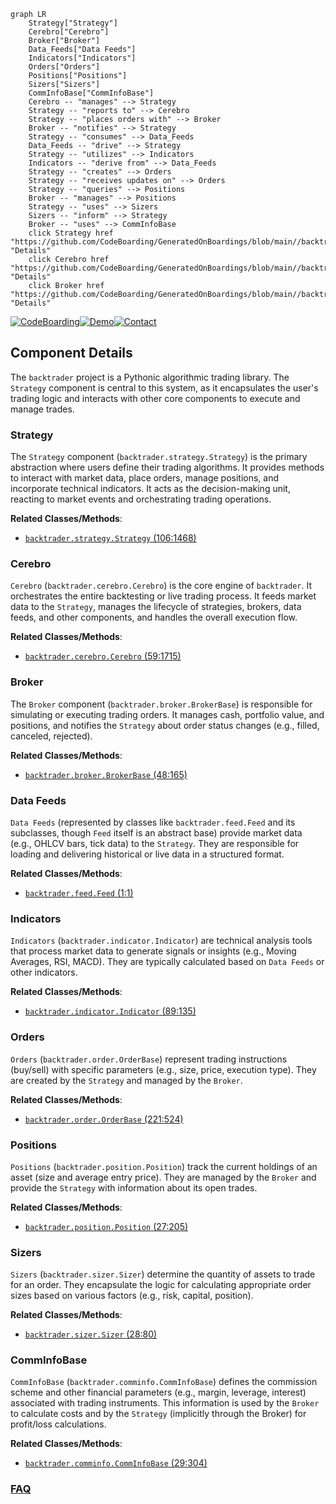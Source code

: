 ```mermaid
graph LR
    Strategy["Strategy"]
    Cerebro["Cerebro"]
    Broker["Broker"]
    Data_Feeds["Data Feeds"]
    Indicators["Indicators"]
    Orders["Orders"]
    Positions["Positions"]
    Sizers["Sizers"]
    CommInfoBase["CommInfoBase"]
    Cerebro -- "manages" --> Strategy
    Strategy -- "reports to" --> Cerebro
    Strategy -- "places orders with" --> Broker
    Broker -- "notifies" --> Strategy
    Strategy -- "consumes" --> Data_Feeds
    Data_Feeds -- "drive" --> Strategy
    Strategy -- "utilizes" --> Indicators
    Indicators -- "derive from" --> Data_Feeds
    Strategy -- "creates" --> Orders
    Strategy -- "receives updates on" --> Orders
    Strategy -- "queries" --> Positions
    Broker -- "manages" --> Positions
    Strategy -- "uses" --> Sizers
    Sizers -- "inform" --> Strategy
    Broker -- "uses" --> CommInfoBase
    click Strategy href "https://github.com/CodeBoarding/GeneratedOnBoardings/blob/main//backtrader/Strategy.md" "Details"
    click Cerebro href "https://github.com/CodeBoarding/GeneratedOnBoardings/blob/main//backtrader/Cerebro.md" "Details"
    click Broker href "https://github.com/CodeBoarding/GeneratedOnBoardings/blob/main//backtrader/Broker.md" "Details"
```
[![CodeBoarding](https://img.shields.io/badge/Generated%20by-CodeBoarding-9cf?style=flat-square)](https://github.com/CodeBoarding/GeneratedOnBoardings)[![Demo](https://img.shields.io/badge/Try%20our-Demo-blue?style=flat-square)](https://www.codeboarding.org/demo)[![Contact](https://img.shields.io/badge/Contact%20us%20-%20contact@codeboarding.org-lightgrey?style=flat-square)](mailto:contact@codeboarding.org)

## Component Details

The `backtrader` project is a Pythonic algorithmic trading library. The `Strategy` component is central to this system, as it encapsulates the user's trading logic and interacts with other core components to execute and manage trades.

### Strategy
The `Strategy` component (`backtrader.strategy.Strategy`) is the primary abstraction where users define their trading algorithms. It provides methods to interact with market data, place orders, manage positions, and incorporate technical indicators. It acts as the decision-making unit, reacting to market events and orchestrating trading operations.


**Related Classes/Methods**:

- <a href="https://github.com/mementum/backtrader/blob/master/backtrader/strategy.py#L106-L1468" target="_blank" rel="noopener noreferrer">`backtrader.strategy.Strategy` (106:1468)</a>


### Cerebro
`Cerebro` (`backtrader.cerebro.Cerebro`) is the core engine of `backtrader`. It orchestrates the entire backtesting or live trading process. It feeds market data to the `Strategy`, manages the lifecycle of strategies, brokers, data feeds, and other components, and handles the overall execution flow.


**Related Classes/Methods**:

- <a href="https://github.com/mementum/backtrader/blob/master/backtrader/cerebro.py#L59-L1715" target="_blank" rel="noopener noreferrer">`backtrader.cerebro.Cerebro` (59:1715)</a>


### Broker
The `Broker` component (`backtrader.broker.BrokerBase`) is responsible for simulating or executing trading orders. It manages cash, portfolio value, and positions, and notifies the `Strategy` about order status changes (e.g., filled, canceled, rejected).


**Related Classes/Methods**:

- <a href="https://github.com/mementum/backtrader/blob/master/backtrader/broker.py#L48-L165" target="_blank" rel="noopener noreferrer">`backtrader.broker.BrokerBase` (48:165)</a>


### Data Feeds
`Data Feeds` (represented by classes like `backtrader.feed.Feed` and its subclasses, though `Feed` itself is an abstract base) provide market data (e.g., OHLCV bars, tick data) to the `Strategy`. They are responsible for loading and delivering historical or live data in a structured format.


**Related Classes/Methods**:

- <a href="https://github.com/mementum/backtrader/blob/master/backtrader/feed.py#L1-L1" target="_blank" rel="noopener noreferrer">`backtrader.feed.Feed` (1:1)</a>


### Indicators
`Indicators` (`backtrader.indicator.Indicator`) are technical analysis tools that process market data to generate signals or insights (e.g., Moving Averages, RSI, MACD). They are typically calculated based on `Data Feeds` or other indicators.


**Related Classes/Methods**:

- <a href="https://github.com/mementum/backtrader/blob/master/backtrader/indicator.py#L89-L135" target="_blank" rel="noopener noreferrer">`backtrader.indicator.Indicator` (89:135)</a>


### Orders
`Orders` (`backtrader.order.OrderBase`) represent trading instructions (buy/sell) with specific parameters (e.g., size, price, execution type). They are created by the `Strategy` and managed by the `Broker`.


**Related Classes/Methods**:

- <a href="https://github.com/mementum/backtrader/blob/master/backtrader/order.py#L221-L524" target="_blank" rel="noopener noreferrer">`backtrader.order.OrderBase` (221:524)</a>


### Positions
`Positions` (`backtrader.position.Position`) track the current holdings of an asset (size and average entry price). They are managed by the `Broker` and provide the `Strategy` with information about its open trades.


**Related Classes/Methods**:

- <a href="https://github.com/mementum/backtrader/blob/master/backtrader/position.py#L27-L205" target="_blank" rel="noopener noreferrer">`backtrader.position.Position` (27:205)</a>


### Sizers
`Sizers` (`backtrader.sizer.Sizer`) determine the quantity of assets to trade for an order. They encapsulate the logic for calculating appropriate order sizes based on various factors (e.g., risk, capital, position).


**Related Classes/Methods**:

- <a href="https://github.com/mementum/backtrader/blob/master/backtrader/sizer.py#L28-L80" target="_blank" rel="noopener noreferrer">`backtrader.sizer.Sizer` (28:80)</a>


### CommInfoBase
`CommInfoBase` (`backtrader.comminfo.CommInfoBase`) defines the commission scheme and other financial parameters (e.g., margin, leverage, interest) associated with trading instruments. This information is used by the `Broker` to calculate costs and by the `Strategy` (implicitly through the Broker) for profit/loss calculations.


**Related Classes/Methods**:

- <a href="https://github.com/mementum/backtrader/blob/master/backtrader/comminfo.py#L29-L304" target="_blank" rel="noopener noreferrer">`backtrader.comminfo.CommInfoBase` (29:304)</a>




### [FAQ](https://github.com/CodeBoarding/GeneratedOnBoardings/tree/main?tab=readme-ov-file#faq)